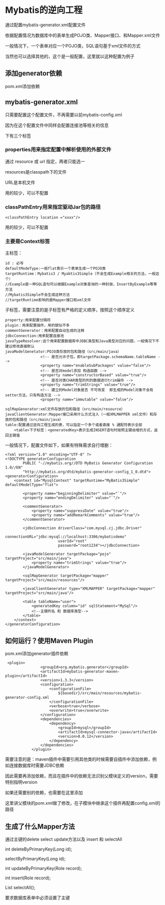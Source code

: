 # Mybatis的逆向工程

通过配置mybatis-generator.xml配置文件

依据配置情况为数据库中的表单生成POJO类、Mapper接口、和Mapper.xml文件

一般情况下，一个表单对应一个POJO类，SQL语句基于xml文件的方式

当然也可以选择其他的，这个是一般配置，这里就以这种配置为例子

## 添加generator依赖

pom.xml添加依赖

## mybatis-generator.xml

只需要配置这个配置文件，不再需要以前mybatis-config.xml

因为在这个配置文件中同样会配置连接池等相关的信息

<generatorConfiguration> </generatorConfiguration>

下有三个标签 

### properties用来指定配置中解析使用的外部文件

通过 resource 或 url 指定，两者只能选一

resources是classpath下的文件 

URL是本机文件


用的较少，可以不配置

### classPathEntry用来指定驱动Jar包的路径

    <classPathEntry location ="xxxx"/>

用的较少，可以不配置

### 主要是Context标签

主标签：

    id : 必写
    defaultModeType:一般flat表示一个表单生成一个POJO类
    targetRuntime：Mybatis3 / Myabtis3Simple（不会生成Example相关的方法，一般这个）
    //Example是一种SQL语句可以根据Example对象查询的一种封装，InsertByExample等等方法
    //Mybatis3Simple不会生成这种方法
    //targetRuntime影响的是Mapper接口和xml文件
   
子标签，需要注意的是子标签有严格的定义顺序，按照这个顺序定义

    property:用来配置分隔符
    plugin：用来配置插件，用的貌似不多
    commentGenerator：用来配置自动生成的注释
    jdbcConnection:用来配置连接池
    javaTypeResolver:这个用来配置数据库中JDBC类型和Java类型对应的问题，一般情况下不建议修改直接默认
    javaModelGenetator:POJO类存放的包和路径（src/main/java）
                    <!-- 是否允许子包，即targetPackage.schemaName.tableName -->
                    <property name="enableSubPackages" value="false"/>
                    <!-- 是否对model添加 构造函数 -->
                    <property name="constructorBased" value="true"/>
                    <!-- 是否对类CHAR类型的列的数据进行trim操作 -->
                    <property name="trimStrings" value="true"/>
                    <!-- 建立的Model对象是否 不可改变  即生成的Model对象不会有 setter方法，只有构造方法 -->
                    <property name="immutable" value="false"/>

    sqlMapGenerator:xml文件存放的包和路径（src/main/resource）
    javaClientGenerator:Mapper接口采用什么方式注入（一般XMLMAPPER xml文件）和存放的包和路径（src/main/java）
    table:配置通过逆向工程生成的表，可以指定一个多个或者直接 % 通配符表示全部
        <table>下子标签：<generatedKey>表示生成INSERT语句时按照主键自增的方式，返回主键值
        
一般情况下，配置文件如下，如果有特殊需求自行增删：
    
    <?xml version="1.0" encoding="UTF-8" ?>
    <!DOCTYPE generatorConfiguration
            PUBLIC "-//mybatis.org//DTD MyBatis Generator Configuration 1.0//EN"
            "http://mybatis.org/dtd/mybatis-generator-config_1_0.dtd">
    <generatorConfiguration>
        <context id="MysqlContext" targetRuntime="MyBatis3Simple" defaultModelType="flat">
    
            <property name="beginningDelimiter" value="`"/>
            <property name="endingDelimiter" value="`"/>
    
            <commentGenerator>
                <property name="suppressDate" value="true"/>
                <property name="addRemarkComments" value="true"/>
            </commentGenerator>
    
            <jdbcConnection driverClass="com.mysql.cj.jdbc.Driver"
                            connectionURL="jdbc:mysql://localhost:3306/mybatisdemo"
                            userId="root"
                            password="root1234"></jdbcConnection>
    
            <javaModelGenerator targetPackage="pojo" targetProject="src/main/java">
                <property name="trimStrings" value="true"/>
            </javaModelGenerator>
            
            <sqlMapGenerator targetPackage="mapper" targetProject="src/main/resources"/>
            
            <javaClientGenerator type="XMLMAPPER" targetPackage="mapper" targetProject="src/main/java"/>
    
            <table tableName="user">
                <generatedKey column="id" sqlStatement="MySql"/>
                <!--主键列名 和 数据库类型-->
            </table>
        </context>
    </generatorConfiguration>

## 如何运行？使用Maven Plugin

pom.xml添加generator插件依赖

     <plugin>
                    <groupId>org.mybatis.generator</groupId>
                    <artifactId>mybatis-generator-maven-plugin</artifactId>
                    <version>1.3.3</version>
                    <configuration>
                        <configurationFile>
                            ${basedir}/src/main/resources/mybatis-generator-config.xml
                        </configurationFile>
                        <verbose>true</verbose>
                        <overwrite>true</overwrite>
                    </configuration>
                    <dependencies>
                        <dependency>
                            <groupId>mysql</groupId>
                            <artifactId>mysql-connector-java</artifactId>
                            <version>8.0.12</version>
                        </dependency>
                    </dependencies>
                </plugin>
                
需要注意的是：maven插件中需要引用其他类的时候需要自插件中添加依赖，例如连接数据库时需要JDBC依赖

因此需要再添加依赖，而且在插件中的依赖无法识别父模块定义的version，需要特别指明version

如果还需要别的依赖，也需要在这里添加

这里讲父模块的pom.xml做了修改，在子模块中继承这个插件再配置config.xml的路径

## 生成了什么Mapper方法

通过主键的delete select update方法以及 insert 和 selectAll

int deleteByPrimaryKey(Long id);

selectByPrimaryKey(Long id);

int updateByPrimaryKey(Role record);

int insert(Role record);

List<Role> selectAll();

要求数据库表单中必须设置了主键
